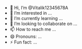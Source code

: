 - 👋 Hi, I’m @Vitalik12345678A
- 👀 I’m interested in ...
- 🌱 I’m currently learning ...
- 💞️ I’m looking to collaborate on ...
- 📫 How to reach me ...
- 😄 Pronouns: ...
- ⚡ Fun fact: ...

<!---
Vitalik12345678A/Vitalik12345678A is a ✨ special ✨ repository because its `README.md` (this file) appears on your GitHub profile.
You can click the Preview link to take a look at your changes.
--->
